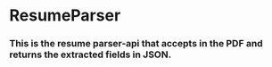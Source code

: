 # ResumeParser
### This is the resume parser-api that accepts in the PDF and returns the extracted fields  in JSON.

###